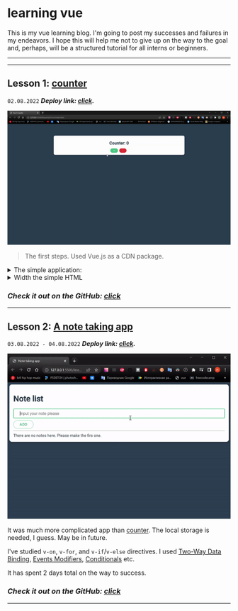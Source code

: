 # learning vue
This is my vue learning blog.
I'm going to post my successes and failures in my endeavors. I hope this will help me not to give up on the way to the goal and, perhaps, will be a structured tutorial for all interns or beginners.

***
***
## Lesson 1: [counter](https://github.com/syrovezhko/learning-vue/tree/lesson1/lesson%201)

`02.08.2022`
***Deploy link: [click](https://syrovezhko.github.io/learning-vue/lesson%201/src/).***


![image](https://github.com/syrovezhko/learning-vue/blob/lesson1/lesson%201/counter.gif)

> The first steps. Used Vue.js as a CDN package.

<details>
<summary>The simple application:</summary>

```JS
const App = {
  data() {
    return {
      counter: 0
    }
  }
}

Vue.createApp(App).mount('#app')
```
</details>

<details>
<summary>Width the simple HTML</summary>

```HTML
<!DOCTYPE html>
<html lang="en">
  <head>
    <meta charset="UTF-8" />
    <meta name="viewport" content="width=device-width, initial-scale=1.0" />
    <title>Vue 3 Counter</title>
    <link rel="stylesheet" href="style.css" />
  </head>
  <body>
    <div class="container pt-5" id="app">
      <div class="card center">
        <h1>Counter: {{ counter }}</h1>
        <div>
          <button class="btn primary" v-on:click="counter++">+</button>
          <button class="btn danger" v-on:click="counter > 0 ? counter-- : 0">-</button>
        </div>
      </div>
    </div>
    <script src="https://unpkg.com/vue@next"></script>
    <script src="app.js"></script>
  </body>
</html>
```
</details>

### ***Check it out on the GitHub: [click](https://github.com/syrovezhko/learning-vue/tree/lesson1/lesson%201)***

***

## Lesson 2: [A note taking app](https://github.com/syrovezhko/learning-vue/tree/lesson2/lesson%202)

`03.08.2022 - 04.08.2022`
***Deploy link: [click](https://syrovezhko.github.io/learning-vue/lesson%202/src/).***


![image](https://github.com/syrovezhko/learning-vue/blob/lesson2/lesson%202/note_taking_app.gif)

It was much more complicated app than [counter](https://github.com/syrovezhko/learning-vue/tree/lesson1/lesson%201). The local storage is needed, I guess. May be in future.

I've studied `v-on`, `v-for`, and `v-if`/`v-else` directives. I used [Two-Way Data Binding](https://github.com/syrovezhko/learning-vue/tree/lesson2/lesson%202#step-2-two-way-data-binding), [Events Modifiers](https://github.com/syrovezhko/learning-vue/tree/lesson2/lesson%202#step-5-events-modifiers), [Conditionals](https://github.com/syrovezhko/learning-vue/tree/lesson2/lesson%202#step-6-conditionals) etc.  

It has spent 2 days total on the way to success.

### ***Check it out on the GitHub: [click](https://github.com/syrovezhko/learning-vue/tree/lesson2/lesson%202)***

***